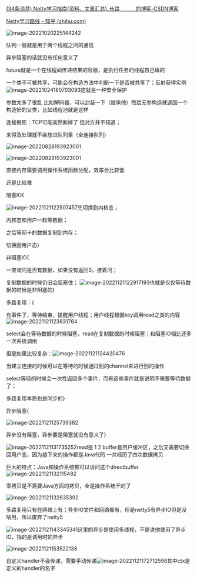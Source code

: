 [(34条消息) Netty学习指南(资料、文章汇总)_长路 ㅤ   的博客-CSDN博客](https://blog.csdn.net/cl939974883/article/details/122549913)



[Netty学习路线 - 知乎 (zhihu.com)](https://zhuanlan.zhihu.com/p/269593550)





![image-20221020225144242](C:\Users\Administrator\AppData\Roaming\Typora\typora-user-images\image-20221020225144242.png)

队列一般就是用于两个线程之间的通信

异步阻塞的话就没有任何意义了

future就是一个在线程间传递结果的容器，是执行任务的线程自己填的

一个类不可被共享，可能会在构造方法中判断一下是否被共享了；反射获得实例![image-20221024180703093](C:\Users\Administrator\AppData\Roaming\Typora\typora-user-images\image-20221024180703093.png)这就是一种安全保护

参数太多了很乱    比如解码器，可以封装一下（继承他）然后无参构造就返回一个构造好的父类，比如线程池就是这样

连接假死：TCP可能突然断掉了  但对方并不知道；

来得及处理就不会放进队列里（全连接队列）

![image-20220828193923001](C:\Users\Administrator\AppData\Roaming\Typora\typora-user-images\image-20220828193923001.png)

![image-20220828193923001](file:///C:/Users/Administrator/AppData/Roaming/Typora/typora-user-images/image-20220828193923001.png?lastModify=1666684697)

直接内存需要调用操作系统函数分配，效率会比较低

还是比较难

阻塞IO{

![image-20221121122507457](C:\Users\Administrator\AppData\Roaming\Typora\typora-user-images\image-20221121122507457.png)先切换到内核态；

内核态和用户一起等数据；

之后等网卡的数据复制到内存；

切换回用户态}

非阻塞IO{

一直询问是否有数据，如果没有返回0，接着问；

复制数据的时候仍旧会阻塞住； 	![image-20221121122917193](C:\Users\Administrator\AppData\Roaming\Typora\typora-user-images\image-20221121122917193.png)也就是仅仅等待数据的时候是非阻塞的}

多路复用：{

有事件了，等待结束，提醒用户线程；用户线程根据key调用read之类的内容![image-20221121123631764](C:\Users\Administrator\AppData\Roaming\Typora\typora-user-images\image-20221121123631764.png)

select会在等待数据的时候阻塞，read在复制数据的时候阻塞；和阻塞IO相比还多一次系统调用

但是如果比较复杂：![image-20221121124420476](C:\Users\Administrator\AppData\Roaming\Typora\typora-user-images\image-20221121124420476.png)

当建立连接的时候可以在等待的时候通过别的channel来进行别的操作

select等待的时候会一次性返回多个事件，而有这些事件就是说明不需要等待数据了；

多路复用本质也是同步的}

异步阻塞{

![image-20221121125739382](C:\Users\Administrator\AppData\Roaming\Typora\typora-user-images\image-20221121125739382.png)

异步没有阻塞，异步要是阻塞就没有意义了}

![image-20221121131735252](C:\Users\Administrator\AppData\Roaming\Typora\typora-user-images\image-20221121131735252.png)read是 1   2  buffer是用户缓冲区，之后又需要切换回用户态，因为接下来的操作都是Java代码	一共经历了四次数据拷贝

巨大的特点：Java和操作系统都可以访问这个directbuffer![image-20221121132115482](C:\Users\Administrator\AppData\Roaming\Typora\typora-user-images\image-20221121132115482.png)

零拷贝是不需要Java方面的拷贝，全是操作系统干的了	

![image-20221121132635392](C:\Users\Administrator\AppData\Roaming\Typora\typora-user-images\image-20221121132635392.png)

多路复用只有在网络上有；异步IO文件和网络都有，但是netty5有异步IO但是没啥用，所以废弃了netty5

![image-20221121143345341](C:\Users\Administrator\AppData\Roaming\Typora\typora-user-images\image-20221121143345341.png)这里的异步是使用多线程，不是说他使用了异步IO，指的是调用时的异步

![image-20221121153522138](C:\Users\Administrator\AppData\Roaming\Typora\typora-user-images\image-20221121153522138.png)

自定义handler不会传递，需要手动传递![image-20221121172712598](C:\Users\Administrator\AppData\Roaming\Typora\typora-user-images\image-20221121172712598.png)其中ctx是定义的handler的名字